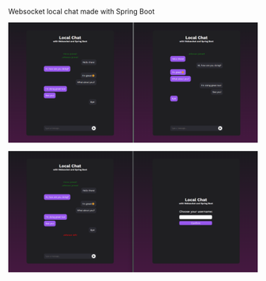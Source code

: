 Websocket local chat made with Spring Boot

![screenshot1](src/main/resources/static/img/springchat1.png)

![screenshot2](src/main/resources/static/img/springchat2.png)